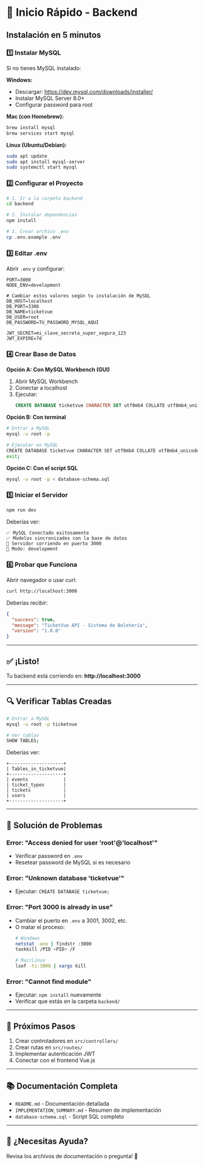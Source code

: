 # 🚀 Inicio Rápido - Backend

## Instalación en 5 minutos

### 1️⃣ Instalar MySQL

Si no tienes MySQL instalado:

**Windows:**
- Descargar: https://dev.mysql.com/downloads/installer/
- Instalar MySQL Server 8.0+
- Configurar password para root

**Mac (con Homebrew):**
```bash
brew install mysql
brew services start mysql
```

**Linux (Ubuntu/Debian):**
```bash
sudo apt update
sudo apt install mysql-server
sudo systemctl start mysql
```

### 2️⃣ Configurar el Proyecto

```bash
# 1. Ir a la carpeta backend
cd backend

# 2. Instalar dependencias
npm install

# 3. Crear archivo .env
cp .env.example .env
```

### 3️⃣ Editar .env

Abrir `.env` y configurar:

```env
PORT=3000
NODE_ENV=development

# Cambiar estos valores según tu instalación de MySQL
DB_HOST=localhost
DB_PORT=3306
DB_NAME=ticketvue
DB_USER=root
DB_PASSWORD=TU_PASSWORD_MYSQL_AQUI

JWT_SECRET=mi_clave_secreta_super_segura_123
JWT_EXPIRE=7d
```

### 4️⃣ Crear Base de Datos

**Opción A: Con MySQL Workbench (GUI)**
1. Abrir MySQL Workbench
2. Conectar a localhost
3. Ejecutar:
   ```sql
   CREATE DATABASE ticketvue CHARACTER SET utf8mb4 COLLATE utf8mb4_unicode_ci;
   ```

**Opción B: Con terminal**
```bash
# Entrar a MySQL
mysql -u root -p

# Ejecutar en MySQL
CREATE DATABASE ticketvue CHARACTER SET utf8mb4 COLLATE utf8mb4_unicode_ci;
exit;
```

**Opción C: Con el script SQL**
```bash
mysql -u root -p < database-schema.sql
```

### 5️⃣ Iniciar el Servidor

```bash
npm run dev
```

Deberías ver:
```
✅ MySQL Conectado exitosamente
✅ Modelos sincronizados con la base de datos
🚀 Servidor corriendo en puerto 3000
📍 Modo: development
```

### 6️⃣ Probar que Funciona

Abrir navegador o usar curl:

```bash
curl http://localhost:3000
```

Deberías recibir:
```json
{
  "success": true,
  "message": "TicketVue API - Sistema de Boletería",
  "version": "1.0.0"
}
```

---

## ✅ ¡Listo!

Tu backend está corriendo en: **http://localhost:3000**

---

## 🔍 Verificar Tablas Creadas

```bash
# Entrar a MySQL
mysql -u root -p ticketvue

# Ver tablas
SHOW TABLES;
```

Deberías ver:
```
+--------------------+
| Tables_in_ticketvue|
+--------------------+
| events             |
| ticket_types       |
| tickets            |
| users              |
+--------------------+
```

---

## 🐛 Solución de Problemas

### Error: "Access denied for user 'root'@'localhost'"
- Verificar password en `.env`
- Resetear password de MySQL si es necesario

### Error: "Unknown database 'ticketvue'"
- Ejecutar: `CREATE DATABASE ticketvue;`

### Error: "Port 3000 is already in use"
- Cambiar el puerto en `.env` a 3001, 3002, etc.
- O matar el proceso:
  ```bash
  # Windows
  netstat -ano | findstr :3000
  taskkill /PID <PID> /F
  
  # Mac/Linux
  lsof -ti:3000 | xargs kill
  ```

### Error: "Cannot find module"
- Ejecutar: `npm install` nuevamente
- Verificar que estás en la carpeta `backend/`

---

## 📝 Próximos Pasos

1. Crear controladores en `src/controllers/`
2. Crear rutas en `src/routes/`
3. Implementar autenticación JWT
4. Conectar con el frontend Vue.js

---

## 📚 Documentación Completa

- `README.md` - Documentación detallada
- `IMPLEMENTATION_SUMMARY.md` - Resumen de implementación
- `database-schema.sql` - Script SQL completo

---

## 💬 ¿Necesitas Ayuda?

Revisa los archivos de documentación o pregunta! 🤝
